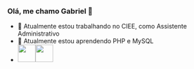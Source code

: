 ### Olá, me chamo Gabriel 👋

- 🔭 Atualmente estou trabalhando no CIEE, como Assistente Administrativo
- 🌱 Atualmente estou aprendendo PHP e MySQL
- <img src="https://cdn.jsdelivr.net/gh/devicons/devicon/icons/php/php-original.svg" width="40" height="40" /><img src="https://cdn.jsdelivr.net/gh/devicons/devicon/icons/mysql/mysql-original-wordmark.svg" width="40" height="40"/>

 
